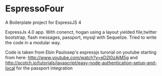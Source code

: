 EspressoFour
============
A Boilerplate project for ExpressJS 4

ExpressJs 4.0 app. With conenct, hogan using a layout yielded file,twitter bootstrap, flash messages, passport, mysql with Sequelize. Tried to write the code in a modular way.

Code is taken from Ebin Paulosep's  expressjs turorial on youtube starting from here: http://www.youtube.com/watch?v=eD2I0zAjM5g and http://scotch.io/tutorials/javascript/easy-node-authentication-setup-and-local for the passport integration
